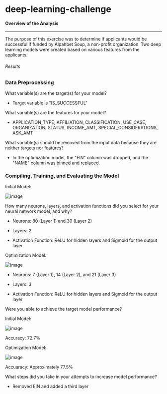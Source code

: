 # deep-learning-challenge


#### Overview of the Analysis
____________________________________________________________________________________________________________________________________________________________________________________________________________________________________________________

The purpose of this exercise was to determine if applicants would be successful if funded by Alpahbet Soup, a non-profit organization. Two deep learning models were created based on various features from the applicants.


###### Results 

### Data Preprocessing

What variable(s) are the target(s) for your model?
  * Target variable is "IS_SUCCESSFUL"

What variable(s) are the features for your model?
  * APPLICATION_TYPE, AFFILIATION, CLASSIFICATION, USE_CASE,  ORGANIZATION, STATUS, INCOME_AMT, SPECIAL_CONSIDERATIONS, ASK_AMT
       
What variable(s) should be removed from the input data because they are neither targets nor features?
  * In the optimization model, the "EIN" column was dropped, and the "NAME" column was binned and replaced.

### Compiling, Training, and Evaluating the Model

Initial Model:


![image](https://github.com/JasmineK20/deep-learning-challenge/assets/135649789/02f6a919-30ad-457e-a0d0-48c67c192bac)



How many neurons, layers, and activation functions did you select for your neural network model, and why?

* Neurons: 80 (Layer 1) and 30 (Layer 2)

* Layers: 2

* Activation Function: ReLU for hidden layers and Sigmoid for the output layer

Optimization Model: 


![image](https://github.com/JasmineK20/deep-learning-challenge/assets/135649789/25543b18-1537-4e3b-a9ce-e5b37a98088f)


* Neurons:  7 (Layer 1), 14 (Layer 2), and 21 (Layer 3)

* Layers: 3

* Activation Function: ReLU for hidden layers and Sigmoid for the output layer

Were you able to achieve the target model performance?

Initial Model: 

![image](https://github.com/JasmineK20/deep-learning-challenge/assets/135649789/ffb3dc8a-3b34-4efc-8578-a7ee5184e054)

Accuracy: 72.7%

Optimization Model: 

![image](https://github.com/JasmineK20/deep-learning-challenge/assets/135649789/8f1ce78a-eaee-4b9c-9635-dafd0b396f0b)

Accuaracy: Approximately 77.5%


What steps did you take in your attempts to increase model performance?

* Removed EIN and added a third layer 





